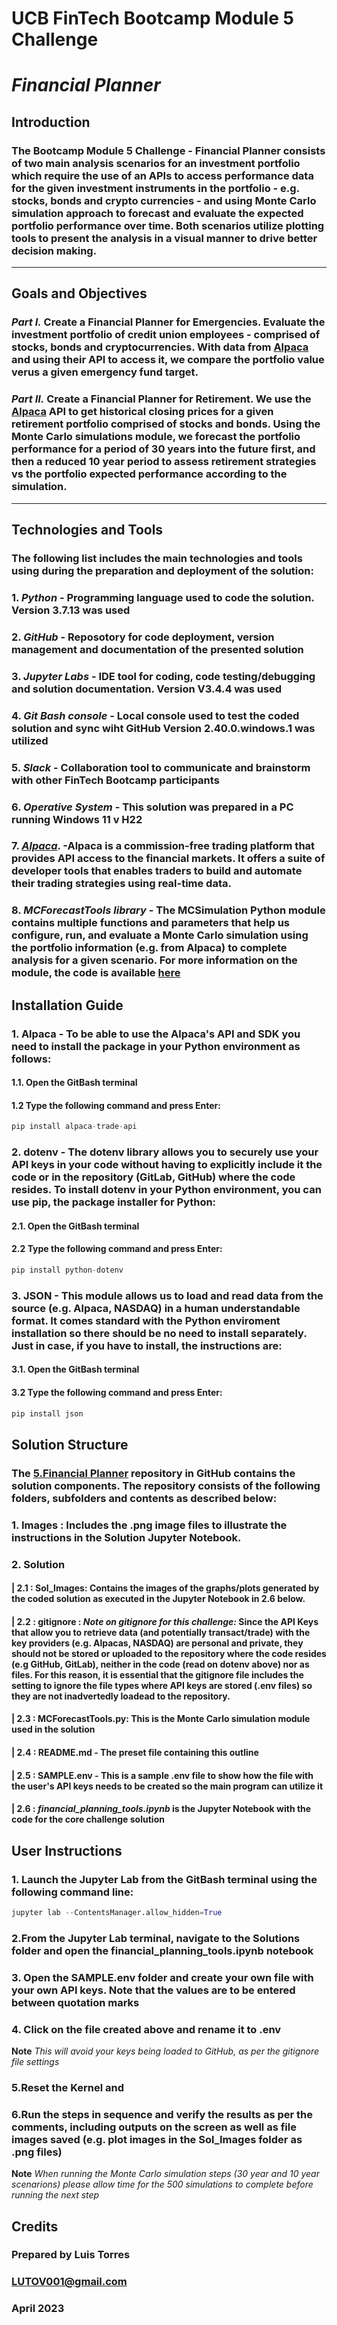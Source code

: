 # **UCB FinTech Bootcamp Module 5 Challenge**
# *Financial Planner*
## **Introduction**
### The Bootcamp Module 5 Challenge - Financial Planner  consists of two main analysis scenarios for an investment portfolio which require the use of an APIs to access performance data for the given investment instruments in the portfolio - e.g. stocks, bonds and crypto currencies - and using Monte Carlo simulation approach to forecast and evaluate the expected portfolio performance over time. Both scenarios utilize plotting tools to present the analysis in a visual manner to drive better decision making.
---
## **Goals and Objectives**
### *Part I.* Create a Financial Planner for Emergencies. Evaluate the investment portfolio of credit union employees - comprised of stocks, bonds and cryptocurrencies. With data from [Alpaca](https://app.alpaca.markets/paper/dashboard/overview) and using their API to access it, we compare the portfolio value verus a given emergency fund target.

### *Part II.* Create a Financial Planner for Retirement. We use the [Alpaca](https://app.alpaca.markets/paper/dashboard/overview) API to get historical closing prices for a given retirement portfolio comprised of stocks and bonds. Using the Monte Carlo simulations module, we forecast the portfolio performance for a period of 30 years into the future first, and then a reduced 10 year period to assess retirement strategies vs the portfolio expected performance according to the simulation.
---
## **Technologies and Tools**
### The following list includes the main technologies and tools using during the preparation and deployment of the solution:
### 1. *Python* - Programming language used to code the solution. Version 3.7.13 was used
### 2. *GitHub* - Reposotory for code deployment, version management and documentation of the presented solution
### 3. *Jupyter Labs* - IDE tool for coding, code testing/debugging and solution documentation. Version V3.4.4 was used
### 4. *Git Bash console* - Local console used to test the coded solution and sync wiht GitHub Version 2.40.0.windows.1 was utilized
### 5. *Slack* - Collaboration tool to communicate and brainstorm with other FinTech Bootcamp participants
### 6. *Operative System* - This solution was prepared in a PC running Windows 11 v H22
### 7. *[Alpaca](https://app.alpaca.markets/paper/dashboard/overview)*. -Alpaca is a commission-free trading platform that provides API access to the financial markets. It offers a suite of developer tools that enables traders to build and automate their trading strategies using real-time data. 
### 8. *MCForecastTools library* - The MCSimulation Python module contains multiple functions and parameters that help us configure, run, and evaluate a Monte Carlo simulation using the portfolio information (e.g. from Alpaca) to complete analysis for a given scenario. For more information on the module, the code is available [here](https://courses.bootcampspot.com/courses/3426/files/2589674/download)

## **Installation Guide**

### 1. Alpaca - To be able to use the Alpaca's API and SDK you need to install the package in your Python environment as follows:
#### 1.1. Open the GitBash terminal
#### 1.2 Type the following command and press Enter:
```python 
pip install alpaca-trade-api
```
### 2. dotenv -  The dotenv library allows you to securely use your API keys in your code without having to explicitly include it the code or in the repository (GitLab, GitHub) where the code resides. To install dotenv in your Python environment, you can use pip, the package installer for Python:
#### 2.1. Open the GitBash terminal
#### 2.2 Type the following command and press Enter:
```python 
pip install python-dotenv
```
### 3. JSON - This module allows us to load and read data from the source (e.g. Alpaca, NASDAQ) in a human understandable format. It comes standard with the Python enviroment installation so there should be no need to install separately. Just in case, if you have to install, the instructions are:
#### 3.1. Open the GitBash terminal
#### 3.2 Type the following command and press Enter:
```python 
pip install json
```
## **Solution Structure**

### The **[5.Financial Planner](https://github.com/LUTOV001/5.Financial_Planner)** repository in GitHub contains the solution components. The repository consists of the following folders, subfolders and contents as described below:
 
###    1. Images : Includes the .png image files to illustrate the instructions in the Solution Jupyter Notebook. 
###    2. Solution
####   | 2.1 : Sol_Images: Contains the images of the graphs/plots generated by the coded solution as executed in the Jupyter Notebook in 2.6 below.
####   | 2.2 : gitignore :  *Note on gitignore for this challenge:* Since the API Keys that allow you to retrieve data (and potentially transact/trade) with the key providers (e.g. Alpacas, NASDAQ) are personal and private, they should not be stored or uploaded to the repository where the code resides (e.g GitHub, GitLab), neither in the code (read on dotenv above) nor as files. For this reason, it is essential that the gitignore file includes the setting to ignore the file types where API keys are stored (.env files) so they are not inadvertedly loadead to the repository.
####   | 2.3 : MCForecastTools.py: This is the Monte Carlo simulation module used in the solution 
####   | 2.4 : README.md - The preset file containing this outline
####   | 2.5 : SAMPLE.env - This is a sample .env file to show how the file with the user's API keys needs to be created so the main program can utilize it
####   | 2.6 : *financial_planning_tools.ipynb* is the Jupyter Notebook with the code for the core challenge solution 
###    
###    

## **User Instructions**
### 1. Launch the Jupyter Lab from the GitBash terminal using the following command line:
```python 
jupyter lab --ContentsManager.allow_hidden=True
```
### 2.From the Jupyter Lab terminal, navigate to the Solutions folder and open the financial_planning_tools.ipynb notebook
### 3. Open the SAMPLE.env folder and create your own file with your own API keys. Note that the values are to be entered between quotation marks
### 4. Click on the file created above and rename it to .env 
**Note** *This will avoid your keys being loaded to GitHub, as per the gitignore file settings*
### 5.Reset the Kernel and
### 6.Run the steps in sequence and verify the results as per the comments, including outputs on the screen as well as file images saved  (e.g. plot images in the Sol_Images folder as .png files)
**Note** *When running the Monte Carlo simulation steps (30 year and 10 year scenarions) please allow time for the 500 simulations to complete before running the next step*
####

## **Credits**

### Prepared by Luis Torres 
### LUTOV001@gmail.com
### April 2023
